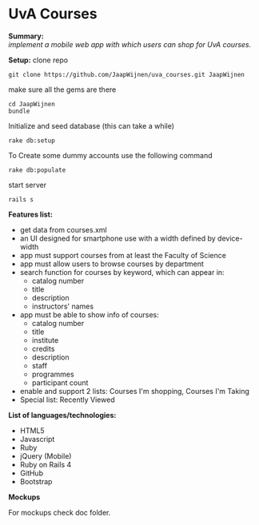# UvA Courses   
**Summary:**   
*implement a mobile web app with which users can shop for UvA courses.*   


**Setup:**
clone repo
    
    git clone https://github.com/JaapWijnen/uva_courses.git JaapWijnen

make sure all the gems are there

    cd JaapWijnen
    bundle

Initialize and seed database (this can take a while)

    rake db:setup

To Create some dummy accounts use the following command

    rake db:populate

start server

    rails s


**Features list:**

* get data from courses.xml 
* an UI designed for smartphone use with a width defined by device-width  
* app must support courses from at least the Faculty of Science  
* app must allow users to browse courses by department  
* search function for courses by keyword, which can appear in:    
  + catalog number
  + title  
  + description  
  + instructors' names    
* app must be able to show info of courses:
  + catalog number  
  + title
  + institute
  + credits
  + description
  + staff
  + programmes
  + participant count
* enable and support 2 lists: Courses I'm shopping, Courses I'm Taking
* Special list: Recently Viewed

**List of languages/technologies:**  

* HTML5  
* Javascript
* Ruby
* jQuery (Mobile)
* Ruby on Rails 4
* GitHub
* Bootstrap

**Mockups**

For mockups check doc folder.